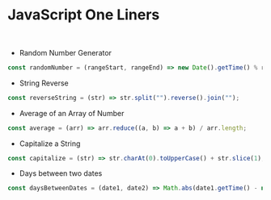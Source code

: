 # JavaScript One Liners

<br/>

- Random Number Generator

```JavaScript
const randomNumber = (rangeStart, rangeEnd) => new Date().getTime() % rangeEnd + rangeStart;
```

- String Reverse

```JavaScript
const reverseString = (str) => str.split("").reverse().join("");
```

- Average of an Array of Number

```JavaScript
const average = (arr) => arr.reduce((a, b) => a + b) / arr.length;
```

- Capitalize a String

```JavaScript
const capitalize = (str) => str.charAt(0).toUpperCase() + str.slice(1);
```

- Days between two dates

```JavaScript
const daysBetweenDates = (date1, date2) => Math.abs(date1.getTime() - new date2.getTime()) / (1000 * 3600 * 24);
```
